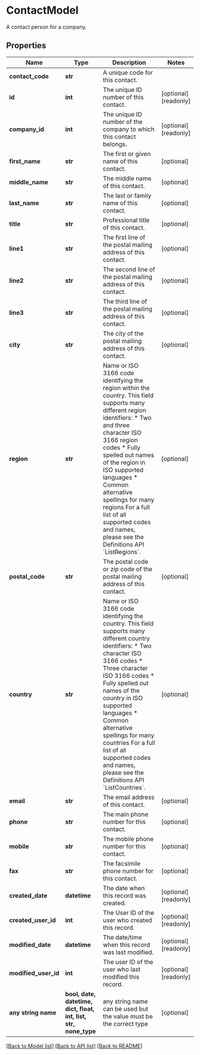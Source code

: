 # ContactModel

A contact person for a company.

## Properties
Name | Type | Description | Notes
------------ | ------------- | ------------- | -------------
**contact_code** | **str** | A unique code for this contact. | 
**id** | **int** | The unique ID number of this contact. | [optional] [readonly] 
**company_id** | **int** | The unique ID number of the company to which this contact belongs. | [optional] [readonly] 
**first_name** | **str** | The first or given name of this contact. | [optional] 
**middle_name** | **str** | The middle name of this contact. | [optional] 
**last_name** | **str** | The last or family name of this contact. | [optional] 
**title** | **str** | Professional title of this contact. | [optional] 
**line1** | **str** | The first line of the postal mailing address of this contact. | [optional] 
**line2** | **str** | The second line of the postal mailing address of this contact. | [optional] 
**line3** | **str** | The third line of the postal mailing address of this contact. | [optional] 
**city** | **str** | The city of the postal mailing address of this contact. | [optional] 
**region** | **str** | Name or ISO 3166 code identifying the region within the country.                This field supports many different region identifiers:   * Two and three character ISO 3166 region codes   * Fully spelled out names of the region in ISO supported languages   * Common alternative spellings for many regions                For a full list of all supported codes and names, please see the Definitions API &#x60;ListRegions&#x60;. | [optional] 
**postal_code** | **str** | The postal code or zip code of the postal mailing address of this contact. | [optional] 
**country** | **str** | Name or ISO 3166 code identifying the country.                This field supports many different country identifiers:   * Two character ISO 3166 codes   * Three character ISO 3166 codes   * Fully spelled out names of the country in ISO supported languages   * Common alternative spellings for many countries                For a full list of all supported codes and names, please see the Definitions API &#x60;ListCountries&#x60;. | [optional] 
**email** | **str** | The email address of this contact. | [optional] 
**phone** | **str** | The main phone number for this contact. | [optional] 
**mobile** | **str** | The mobile phone number for this contact. | [optional] 
**fax** | **str** | The facsimile phone number for this contact. | [optional] 
**created_date** | **datetime** | The date when this record was created. | [optional] [readonly] 
**created_user_id** | **int** | The User ID of the user who created this record. | [optional] [readonly] 
**modified_date** | **datetime** | The date/time when this record was last modified. | [optional] [readonly] 
**modified_user_id** | **int** | The user ID of the user who last modified this record. | [optional] [readonly] 
**any string name** | **bool, date, datetime, dict, float, int, list, str, none_type** | any string name can be used but the value must be the correct type | [optional]

[[Back to Model list]](../README.md#documentation-for-models) [[Back to API list]](../README.md#documentation-for-api-endpoints) [[Back to README]](../README.md)


